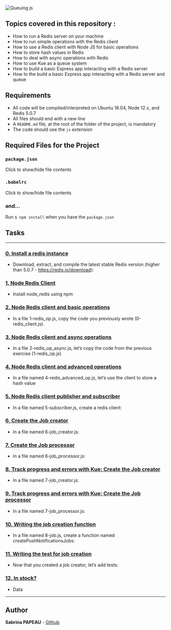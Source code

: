 
![Queuing js](https://zupimages.net/up/24/29/qgpn.png)

## Topics covered in this repository :

- How to run a Redis server on your machine
- How to run simple operations with the Redis client
- How to use a Redis client with Node JS for basic operations
- How to store hash values in Redis
- How to deal with async operations with Redis
- How to use Kue as a queue system
- How to build a basic Express app interacting with a Redis server
- How to the build a basic Express app interacting with a Redis server and queue


## Requirements

- All code will be compiled/interpreted on Ubuntu 18.04, Node 12.x, and Redis 5.0.7
- All files should end with a new line
- A `README.md` file, at the root of the folder of the project, is mandatory
- The code should use the `js` extension


## Required Files for the Project

### `package.json`

Click to show/hide file contents

### `.babelrc`

Click to show/hide file contents

### and…

Run `$ npm install` when you have the `package.json`


## Tasks

---

### [0. Install a redis instance](./README.md)
* Download, extract, and compile the latest stable Redis version (higher than 5.0.7 - https://redis.io/download):


### [1. Node Redis Client](./0-redis_client.js)
* Install node_redis using npm


### [2. Node Redis client and basic operations](./1-redis_op.js)
* In a file 1-redis_op.js, copy the code you previously wrote (0-redis_client.js). 


### [3. Node Redis client and async operations](./2-redis_op_async.js)
* In a file 2-redis_op_async.js, let’s copy the code from the previous exercise (1-redis_op.js)


### [4. Node Redis client and advanced operations](./4-redis_advanced_op.js)
* In a file named 4-redis_advanced_op.js, let’s use the client to store a hash value


### [5. Node Redis client publisher and subscriber](./5-subscriber.js)
* In a file named 5-subscriber.js, create a redis client:


### [6. Create the Job creator](./6-job_creator.js)
* In a file named 6-job_creator.js:


### [7. Create the Job processor](./6-job_processor.js)
* In a file named 6-job_processor.js:


### [8. Track progress and errors with Kue: Create the Job creator](./7-job_creator.js)
* In a file named 7-job_creator.js:


### [9. Track progress and errors with Kue: Create the Job processor](./7-job_processor.js)
* In a file named 7-job_processor.js:


### [10. Writing the job creation function](./8-job.js)
* In a file named 8-job.js, create a function named createPushNotificationsJobs:


### [11. Writing the test for job creation](./8-job.test.js)
* Now that you created a job creator, let’s add tests:


### [12. In stock?](./9-stock.js)
* Data

---

## Author  
**Sabrina PAPEAU** - [Github](https://github.com/Holbiwan)
